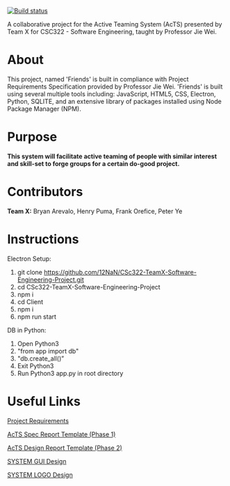 
[![Build status](https://travis-ci.org/USERNAME/travis-lab.svg?master)](https://travis-ci.org/BryAre)

A collaborative project for the Active Teaming System (AcTS) presented by Team X for CSC322 - Software Engineering, taught by Professor Jie Wei.

# About

This project, named 'Friends' is built in compliance with Project Requirements Specification provided by Professor Jie Wei. 
'Friends' is built using several multiple tools including: JavaScript, HTML5, CSS, Electron, Python, SQLITE, and an extensive library of packages installed using Node Package Manager (NPM).

# Purpose 

**This system will facilitate active teaming of people with similar interest and skill-set to forge groups for a certain do-good project.**
    
# Contributors

 **Team X:** Bryan Arevalo, Henry Puma, Frank Orefice, Peter Ye

# Instructions 
Electron Setup:
1) git clone https://github.com/12NaN/CSc322-TeamX-Software-Engineering-Project.git
2) cd CSc322-TeamX-Software-Engineering-Project
3) npm i 
4) cd Client 
5) npm i 
6) npm run start

DB in Python:
1) Open Python3
2) "from app import db" 
3) "db.create_all()”
4) Exit Python3
5) Run Python3 app.py in root directory

# Useful Links

[Project Requirements](http://www-cs.ccny.cuny.edu/~csjie/322/s20/spec_s20.docx)

[AcTS Spec Report Template (Phase 1)](http://www-cs.ccny.cuny.edu/~csjie/322/spec_sample.pdf)
    
[AcTS Design Report Template (Phase 2)](http://www-cs.engr.ccny.cuny.edu/~csjie/322/design.txt)

[SYSTEM GUI Design](https://www.figma.com/file/CgbIsCtYQ9D9REkQMNbv2t/FRIENDS)   

[SYSTEM LOGO Design](https://www.figma.com/file/mOJMLtp8PFP2AAUi3ncpE1/Untitled?node-id=0%3A1)

    

    


            